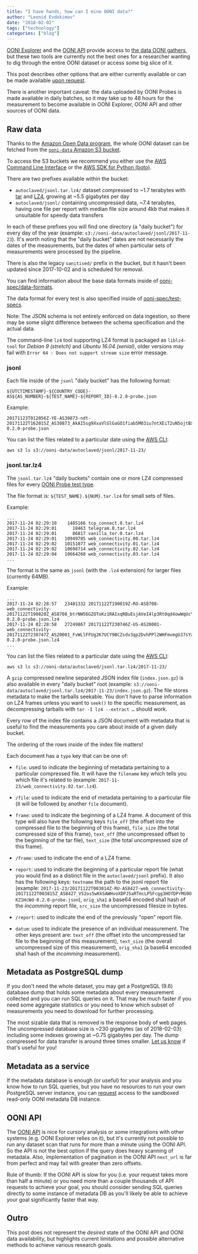 ```yaml
---
title: "I have hands, how can I mine OONI data?"
author: "Leonid Evdokimov"
date: "2018-02-02"
tags: ["technology"]
categories: ["blog"]
---
```


[OONI Explorer](https://explorer.ooni.io/) and the [OONI API](https://api.ooni.io/)
provide access to [the data OONI gathers](/data/), but these two tools are currently
not the best ones for a researcher wanting to dig through the entire OONI
dataset or access some big slice of it.

This post describes other options that are either currently available or can be
made available [upon request](/about/#contact).

There is another important caveat: the data uploaded by OONI Probes is made
available in daily batches, so it may take up to 48 hours for the measurement
to become available in OONI Explorer, OONI API and other sources of OONI data.

## Raw data

Thanks to the [Amazon Open Data program](https://aws.amazon.com/government-education/open-data/), the whole OONI dataset can be fetched from the [`ooni-data` Amazon S3 bucket](https://ooni-data.s3.amazonaws.com/).

To access the S3 buckets we recommend you either use the [AWS Command Line
Interface](https://aws.amazon.com/cli/) or the [AWS SDK for Python
(boto)](https://aws.amazon.com/sdk-for-python/).

There are two prefixes available within the bucket:

- `autoclaved/jsonl.tar.lz4/` dataset compressed to ~1.7 terabytes with
  [tar](https://en.wikipedia.org/wiki/Tar_(computing)) and [LZ4](http://www.lz4.org),
  growing at ~5.5 gigabytes per day
- `autoclaved/jsonl/` containing uncompressed data, ~7.4 terabytes, having one file
  per report with median file size around 4kb that makes it unsuitable for speedy
  data transfers

In each of these prefixes you will find one directory (a "daily bucket") for
every day of the year (example: `s3://ooni-data/autoclaved/jsonl/2017-11-23`). It's worth noting that the "daily bucket" dates are not necessarily the dates of the measurements, but the dates of when particular sets of measurements
were processed by the pipeline.

There is also the legacy `sanitised/` prefix in the bucket, but it hasn't been updated since 2017-10-02 and is scheduled for removal. 

You can find information about the base data formats inside of
[ooni-spec/data-formats](https://github.com/TheTorProject/ooni-spec/tree/master/data-formats).

The data format for every test is also specified inside of
[ooni-spec/test-specs](https://github.com/TheTorProject/ooni-spec/tree/master/test-specs).

Note: The JSON schema is not entirely enforced on data ingestion, so there may
be some slight difference between the schema specification and the actual data.

The command-line `lz4` tool supporting LZ4 format is packaged as `liblz4-tool` for
_Debian 9 (stretch)_ and _Ubuntu 16.04 (xenial)_, older versions may fail with
`Error 64 : Does not support stream size` error message.


### jsonl

Each file inside of the `jsonl` "daily bucket" has the following format:

```
${UTCTIMESTAMP}-${COUNTRY_CODE}-AS${AS_NUMBER}-${TEST_NAME}-${REPORT_ID}-0.2.0-probe.json
```

Example:

```
20171123T012056Z-YE-AS30873-ndt-20171122T162015Z_AS30873_AkAI5sg9XxaVlGlGaGO1fiab5M03iu7ntXEiT2uN5ojtBXIdzr-0.2.0-probe.json
```

You can list the files related to a particular date using the [AWS CLI](https://aws.amazon.com/cli/):

```
aws s3 ls s3://ooni-data/autoclaved/jsonl/2017-11-23/
```

### jsonl.tar.lz4

The `jsonl.tar.lz4` "daily buckets" contain one or more LZ4 compressed
files for every
[OONI Probe test type](https://github.com/TheTorProject/ooni-spec/tree/master/test-specs).

The file format is: `${TEST_NAME}.${NUM}.tar.lz4` for small sets of files.

Example:

```
...
2017-11-24 02:29:10    1485166 tcp_connect.0.tar.lz4
2017-11-24 02:29:01      18463 telegram.0.tar.lz4
2017-11-24 02:29:01      86817 vanilla_tor.0.tar.lz4
2017-11-24 02:29:01   10949785 web_connectivity.00.tar.lz4
2017-11-24 02:29:02   10151077 web_connectivity.01.tar.lz4
2017-11-24 02:29:02   10698714 web_connectivity.02.tar.lz4
2017-11-24 02:29:04   10664260 web_connectivity.03.tar.lz4
...
```

The format is the same as `jsonl` (with the `.lz4` extension) for
larger files (currently 64MB).

Example:

```
...
2017-11-24 02:28:57   23481332 20171122T190819Z-RO-AS8708-web_connectivity-20171122T190820Z_AS8708_btrNW56GZOToKz1RAIxqRBuEsjAVeI4lp3Rt0qd4owWqUcYdTY-0.2.0-probe.json.lz4
2017-11-24 02:28:58   27249867 20171122T230746Z-US-AS20001-web_connectivity-20171122T230747Z_AS20001_FvWLlFFUg2K7UCY9BCZsdv3qp2DvhPPl2WHFmvmgUJ7sYaWOrJ-0.2.0-probe.json.lz4
...
```

You can list the files related to a particular date using the [AWS CLI](https://aws.amazon.com/cli/):

```
aws s3 ls s3://ooni-data/autoclaved/jsonl.tar.lz4/2017-11-23/
```

A `gzip` compressed newline separated JSON index file (`index.json.gz`) is also
available in every "daily bucket" root (example:
`s3://ooni-data/autoclaved/jsonl.tar.lz4/2017-11-23/index.json.gz`).
The file stores metadata to make the tarballs seekable. You don't have
to parse information on LZ4 frames unless you want to `seek()` to the specific
measurement, as decompressing tarballs with `tar -I lz4 --extract …` should work.

Every row of the index file contains a JSON document with metadata that is
useful to find the measurements you care about inside of a given daily bucket.

The ordering of the rows inside of the index file matters!

Each document has a `type` key that can be one of:

* `file`: used to indicate the beginning of metadata pertaining to a particular compressed file. It will have the `filename` key which tells you which file it's related to (example: `2017-11-23/web_connectivity.02.tar.lz4`).

* `/file`: used to indicate the end of metadata pertaining to a particular file (it will be followed by another `file` document).

* `frame`: used to indicate the beginning of a LZ4 frame. A document of this type will also have the following keys `file_off` (the offset into the compressed file to the beginning of this frame), `file_size` (the total compressed size of this frame), `text_off` (the uncompressed offset to the beginning of the tar file), `text_size` (the total uncompressed size of this frame).

* `/frame`: used to indicate the end of a LZ4 frame.

* `report`: used to indicate the beginning of a particular report file (what you would find as a distinct file in the `autoclaved/jsonl` prefix). It also has the following keys: `textname` the path to the jsonl report file (example: `2017-11-23/20171122T003814Z-RU-AS8427-web_connectivity-20171122T003815Z_AS8427_V52os5wKkSAWHvoXDPJ5aRTmcLPSFcgg3HOfDPrMG9OKZ1HcWd-0.2.0-probe.json`), `orig_sha1` a base64 encoded sha1 hash of the _incomming_ report file, `src_size` the uncompressed filesize in bytes.

* `/report`: used to indicate the end of the previously "open" report file.

* `datum`: used to indicate the presence of an individual measurement. The other keys present are: `text_off` (the offset into the uncompressed tar file to the beginning of this measurement), `text_size` (the overall uncompressed size of this measurement), `orig_sha1` (a base64 encoded sha1 hash of the _incomming_ measurement).

## Metadata as PostgreSQL dump

If you don't need the whole dataset, you may get a PostgreSQL (9.6) database dump
that holds some metadata about every measurement collected and you can run SQL queries
on it. That may be much faster if you need some aggregate statistics or you
need to know which subset of measurements you need to download for further processing.

The most sizable data that is removed is the response body of web pages. The uncompressed
database size is ~230 gigabytes (as of 2018-02-03) including some indexes growing at ~0.75
gigabytes per day. The dump compressed for data transfer is around three times
smaller. [Let us know](/about/#contact) if that's useful for you!

## Metadata as a service

If the metadata database is enough (or useful) for your analysis and you know how
to run SQL queries, but you have no resources to run your own PostgreSQL server
instance, you can [request](/about/#contact) access to the sandboxed read-only
OONI metadata DB instance.

## OONI API

The [OONI API](https://api.ooni.io/api/) is nice for cursory analysis or some integrations with other systems
(e.g. OONI Explorer relies on it), but it's currently not possible to run any
dataset scan that runs for more than a minute using the OONI API. So the API is not
the best option if the query does heavy scanning of metadata. Also,
implementation of pagination in the OONI API `next_url` is far from perfect and
may fail with greater than zero offsets.

Rule of thumb: If the OONI API is slow for you (i.e. your request takes more than half a
minute) or you need more than a couple thousands of API requests to achieve
your goal, you should consider sending SQL queries directly to some instance of
metadata DB as you'll likely be able to achieve your goal significantly faster
that way.

## Outro

This post does not represent the _desired_ state of the OONI API and OONI data
availability, but highlights current limitations and possible alternative
methods to achieve various research goals.
